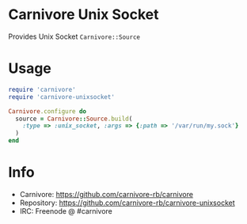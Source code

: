 # Carnivore Unix Socket

Provides Unix Socket `Carnivore::Source`

# Usage

```ruby
require 'carnivore'
require 'carnivore-unixsocket'

Carnivore.configure do
  source = Carnivore::Source.build(
    :type => :unix_socket, :args => {:path => '/var/run/my.sock'}
  )
end
```

# Info
* Carnivore: https://github.com/carnivore-rb/carnivore
* Repository: https://github.com/carnivore-rb/carnivore-unixsocket
* IRC: Freenode @ #carnivore
